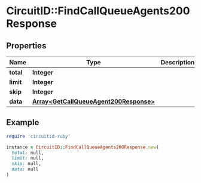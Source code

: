 # CircuitID::FindCallQueueAgents200Response

## Properties

| Name | Type | Description | Notes |
| ---- | ---- | ----------- | ----- |
| **total** | **Integer** |  |  |
| **limit** | **Integer** |  |  |
| **skip** | **Integer** |  |  |
| **data** | [**Array&lt;GetCallQueueAgent200Response&gt;**](GetCallQueueAgent200Response.md) |  |  |

## Example

```ruby
require 'circuitid-ruby'

instance = CircuitID::FindCallQueueAgents200Response.new(
  total: null,
  limit: null,
  skip: null,
  data: null
)
```

